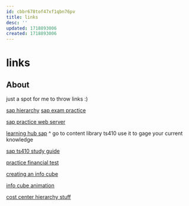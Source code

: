 ```yaml
---
id: cbbr678tof47xf1qbn76pv
title: links
desc: ''
updated: 1718893006
created: 1718893006
---
```

# links

## About

just a spot for me to throw links :)


[sap hierarchy](https://learning.sap.com/learning-journeys/outlining-the-record-to-report-process-in-sap-s-4hana/explaining-chart-of-accounts-general-ledger-company-code-controlling-area-and-their-relationship_ddd04e2c-562d-4ba5-ad2d-c8c4d394c29d)
[sap exam practice](https://learning.sap.com/certifications/sap-certified-associate-business-process-integration-with-sap-s-4hana?userlogin=true&book_certification=true)

[sap practice web server](https://practice.learning.sap.com/#/my-systems)


[learning hub sap](https://learninghub.sap.com)
^ go to content library ts410
use it to gage your current knowledge


[sap ts410 study guide](https://learning.sap.com/learning-journeys/explore-integrated-business-processes-in-sap-s-4hana-/outlining-the-motivation-for-sap-s-4hana_cc452065-3fff-4a1b-b2c0-a1cd677cb09b)

[practice financial test](https://saplearninghub.plateau.com/learning/user/deeplink.do?linkId=ITEM_DETAILS&componentID=S4F10_EN_Col20&componentTypeID=EXAM&fromSF=Y&revisionDate=1357992000000#/7B3F57F65364B1E31700F7022A14BD86)

[creating an info cube](https://www.guru99.com/what-is-an-infocube-how-to-create-one.html)


[info cube animation](https://www.youtube.com/watch?v=PiiQ4NMGONk)


[cost center hierarchy stuff](https://www.tutorialscampus.com/sap-co/cost-center-hierarchy.htm)

